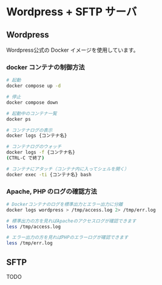 # Wordpress + SFTP サーバ

## Wordpress

Wordpress公式の Docker イメージを使用しています。

### docker コンテナの制御方法

```bash
# 起動
docker compose up -d

# 停止
docker compose down

# 起動中のコンテナ一覧
docker ps

# コンテナログの表示
docker logs {コンテナ名}

# コンテナログのウォッチ
docker logs -f {コンテナ名}
(CTRL-C で終了)

# コンテナにアタッチ（コンテナ内に入ってシェルを開く）
docker exec -ti {コンテナ名} bash
```

### Apache, PHP のログの確認方法

```bash
# Dockerコンテナのログを標準出力とエラー出力に分離
docker logs wordpress > /tmp/access.log 2> /tmp/err.log

# 標準出力の方を見ればApacheのアクセスログが確認できます
less /tmp/access.log

# エラー出力の方を見ればPHPのエラーログが確認できます
less /tmp/err.log
```

## SFTP

TODO
